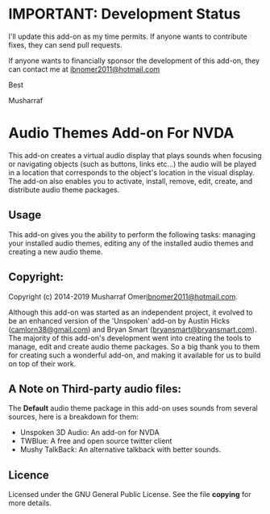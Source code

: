 # IMPORTANT: Development Status

I'll update this add-on as my time permits. If anyone wants to contribute fixes, they can send pull requests.

If anyone wants to financially sponsor the development of this add-on, they can contact me at ibnomer2011@hotmail.com

Best

Musharraf



# Audio Themes Add-on For NVDA
This add-on creates a virtual audio display that plays sounds when focusing or navigating objects (such as buttons, links etc...) the audio will be played in a location that corresponds to the object's location in the visual display. The add-on also enables you to activate, install, remove, edit, create, and distribute audio theme packages.


## Usage
This add-on gives  you the ability to perform the following tasks: managing your installed audio themes, editing any of the installed audio themes and creating a new audio theme.


## Copyright:
Copyright (c) 2014-2019 Musharraf Omer<ibnomer2011@hotmail.com>.

Although this add-on was started as an independent project, it evolved to be an enhanced version of the 'Unspoken' add-on by Austin Hicks (camlorn38@gmail.com) and Bryan Smart (bryansmart@bryansmart.com). The majority of this add-on's development went into creating the tools to manage, edit and create audio theme packages. So a big thank you to them for creating such a wonderful add-on, and making it available for us to build on top of their work.


## A Note on Third-party audio files:
The **Default** audio theme package in this add-on uses sounds from several sources, here is a breakdown for them:
- Unspoken 3D Audio: An add-on for NVDA
- TWBlue: A free and open source twitter client
- Mushy TalkBack: An alternative talkback with better sounds.


## Licence
Licensed under the GNU General Public License. See the file **copying** for more details.
